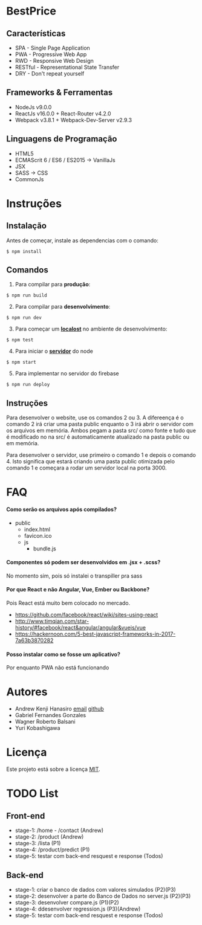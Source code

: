# BestPrice
Características
---------------
* SPA - Single Page Application
* PWA - Progressive Web App
* RWD - Responsive Web Design
* RESTful - Representational State Transfer
* DRY - Don't repeat yourself

Frameworks & Ferramentas
------------------------
* NodeJs v9.0.0
* ReactJs v16.0.0 + React-Router v4.2.0
* Webpack v3.8.1 + Webpack-Dev-Server v2.9.3 

Linguagens de Programação
-------------------------
* HTML5
* ECMAScrit 6 / ES6 / ES2015 -> VanillaJs
* JSX
* SASS -> CSS
* CommonJs

# Instruções
Instalação
----------
Antes de começar, instale as dependencias com o comando:
```shell
$ npm install
```

Comandos
---------
1) Para compilar para **produção**:
```shell
$ npm run build
```

2) Para compilar para **desenvolvimento**:
```shell
$ npm run dev
```

3) Para começar um **[localost](http://localhost:8080)** no ambiente de desenvolvimento:
```shell
$ npm test
```

4) Para iniciar o **[servidor](http://localhost:3000)** do node
```shell
$ npm start
```

5) Para implementar no servidor do firebase
```shell
$ npm run deploy
```
Instruções
----------
Para desenvolver o website, use os comandos 2 ou 3. A difereença é o comando 2 irá criar uma pasta public enquanto o 3 irá abrir o servidor com os arquivos em memória. Ambos pegam a pasta src/ como fonte e tudo que é modificado no na src/ é automaticamente atualizado na pasta public ou em memória.

Para desenvolver o servidor, use primeiro o comando 1 e depois o comando 4. Isto significa que estará criando uma pasta public otimizada pelo comando 1 e começara a rodar um servidor local na porta 3000.

# FAQ
#### Como serão os arquivos após compilados?
- public
  - index.html
  - favicon.ico
  - js
    - bundle.js

#### Componentes só podem ser desenvolvidos em .jsx + .scss?
No momento sim, pois só instalei o transpiller pra sass

#### Por que React e não Angular, Vue, Ember ou Backbone?
Pois React está muito bem colocado no mercado.
* https://github.com/facebook/react/wiki/sites-using-react
* http://www.timqian.com/star-history/#facebook/react&angular/angular&vuejs/vue
* https://hackernoon.com/5-best-javascript-frameworks-in-2017-7a63b3870282

#### Posso instalar como se fosse um aplicativo?
Por enquanto PWA não está funcionando

# Autores
* Andrew Kenji Hanasiro [email](mailto:andrewkanasiro@gmail.com) [github](https://github.com/AndrewHanasiro)
* Gabriel Fernandes Gonzales
* Wagner Roberto Balsani
* Yuri Kobashigawa

# Licença
Este projeto está sobre a licença [MIT](https://github.com/AndrewHanasiro/bestprice/LICENSE).

# TODO List

Front-end
---------
* stage-1: /home - /contact (Andrew)
* stage-2: /product (Andrew)
* stage-3: /lista (P1)
* stage-4: /product/predict (P1)
* stage-5: testar com back-end resquest e response (Todos)

Back-end
--------
* stage-1: criar o banco de dados com valores simulados (P2)(P3)
* stage-2: desenvolver a parte do Banco de Dados no server.js (P2)(P3)
* stage-3: desenvolver compare.js (P1)(P2)
* stage-4: ddesenvolver regression.js (P3)(Andrew)
* stage-5: testar com back-end resquest e response (Todos)